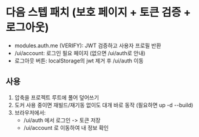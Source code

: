 
# 다음 스텝 패치 (보호 페이지 + 토큰 검증 + 로그아웃)
- modules.auth.me (VERIFY): JWT 검증하고 사용자 프로필 반환
- /ui/account: 로그인 필요 페이지 (없으면 /ui/auth로 안내)
- 로그아웃 버튼: localStorage의 jwt 제거 후 /ui/auth 이동

## 사용
1) 압축을 프로젝트 루트에 풀어 덮어쓰기
2) 도커 사용 중이면 재빌드/재기동 없이도 대개 바로 동작 (필요하면 up -d --build)
3) 브라우저에서: 
   - /ui/auth 에서 로그인 -> 토큰 저장
   - /ui/account 로 이동하여 내 정보 확인
